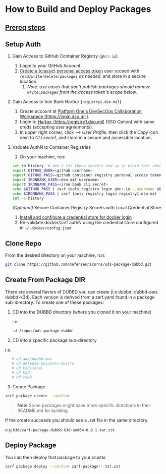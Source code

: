 # How to Build and Deploy Packages

## [**Prereq steps**](prereq-steps.md)

## Setup Auth

1. Gain Access to GitHub Container Registry (`ghcr.io`)
   1. Login to your GitHub Account.
   1. [Create a (classic) personal access token](https://docs.github.com/en/packages/working-with-a-github-packages-registry/working-with-the-container-registry#authenticating-with-a-personal-access-token-classic) user scoped with `read/write/delete:packages` _as needed_, and store in a secure location.
      1. _Note: use cases that don't publish packages should remove `write:packages` from the access token's scope below._
1. Gain Access to Iron Bank Harbor (`registry1.dso.mil`)
   1. Create account at [Platform One's DevSecOps Collaboration Workspace (https://login.dso.mil)](https://login.dso.mil).
   1. Login to [Harbor (https://registry1.dso.mil)](https://registry1.dso.mil) (SSO Option) with same creds (accepting user agreements).
   1. In upper right corner, click _<your username>_ --> _User Profile_, then click the _Copy_ icon next to _CLI secret_, and store in a secure and accessible location.
1. Validate AuthN to Container Registries

   1. On your machine, run:

   ```bash
   set +o history  # don't let these secrets end up in plain text shell history
   export GITHUB_USER=<github username>
   export GITHUB_PASS=<github container registry personal access token>
   export IRONBANK_USER=<dso.mil username>
   export IRONBANK_PASS=<iron bank cli secret>
   echo $GITHUB_PASS | zarf tools registry login ghcr.io --username $GITHUB_USER --password-stdin
   echo $IRONBANK_PASS | zarf tools registry login registry1.dso.mil --username $IRONBANK_USER --password-stdin
   set -o history
   ```

   _(Optional)_ Secure Container Registry Secrets with Local Credential Store

   1. [Install and configure a credential store for docker login](https://docs.docker.com/engine/reference/commandline/login/#credentials-store)
   1. Re-validate docker/zarf authN using the credential store configured in `~/.docker/config.json`

## Clone Repo

From the desired directory on your machine, run:

```bash
git clone https://github.com/defenseunicorns/uds-package-dubbd.git
```

## Create From Package DIR

There are several flavors of DUBBD you can create (i.e dubbd, dubbd-aws, dubbd-k3d). Each version is derived from a zarf.yaml found in a package sub-directory. To create one of these packages:

1. CD into the DUBBD directory (where you cloned it on your machine)

   i.e

   ```bash
   cd /repos/uds-package-dubbd
   ```

2. CD into a specific package sub-directory

i.e.

```bash
   # cd aws/dubbd-aws
   # cd defense-unicorns-distro
   # cd k3d/local
   # cd k3d
   # cd rke2
```

3. Create Package

```bash
zarf package create --confirm
```

> **Note**
> Some packages might have more specific directions in their README.md for building.

If the create succeeds you should see a .zst file in the same directory.

e.g `k3d/zarf-package-dubbd-k3d-amd64-0.9.1.tar.zst`

## Deploy Package

You can then deploy that package to your cluster.

```bash
zarf package deploy --confirm zarf-package-*.tar.zst
```
